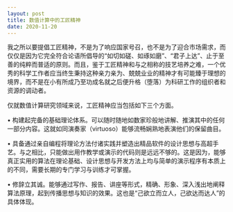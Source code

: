 ```yaml
---
layout: post
title: 数值计算中的工匠精神
date: 2020-11-20
---
```


我之所以要提倡工匠精神，不是为了响应国家号召，也不是为了迎合市场需求，而仅仅是因为它完全符合论语所倡导的“如切如磋、如琢如磨”、“君子上达”、止于至善的纯粹而普适的原则。而且，鉴于工匠精神和与之相称的技艺培养之难，一个优秀的科学工作者应当终生秉持这种亲力亲为、兢兢业业的精神才有可能臻于理想的境界，而不是在小有所成乃至功成名就之后便升格（堕落）为科研工作的组织者和资源的调动者。

仅就数值计算研究领域来说，工匠精神应当包括如下三个方面。

• 构建起完备的基础理论体系。可以随时随地如数家珍般地讲解、推演其中的任何一部分内容。这就如同演奏家（virtuoso）能够流畅娴熟地表演他们的保留曲目。

• 具备通过亲自编程将理论方法付诸实践并塑造出精品软件的设计思想与高超手艺。与之相比，只能做出用作教学或演示的代码则是远远不够的。这是因为，能够真正实用的算法在理论基础、设计思想与开发方法上均与简单的演示程序有本质上的不同，需要长期的专门学习与训练才可掌握。

• 修辞立其诚。能够通过写作、报告、讲座等形式，精确、形象、深入浅出地阐释算法原理，起到传播思想与知识的效果。这也是“己欲立而立人，己欲达而达人”的具体体现。

